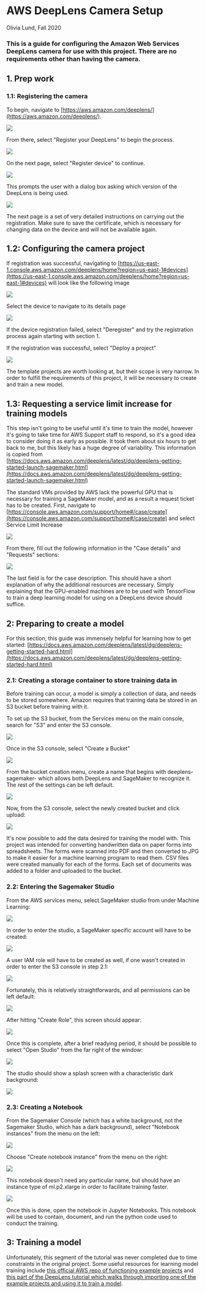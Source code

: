 # AWS DeepLens Camera Setup

Olivia Lund, Fall 2020

### This is a guide for configuring the Amazon Web Services DeepLens camera for use with this project. There are no requirements other than having the camera.



## 1. Prep work 

### 1.1: Registering the camera

To begin, navigate to [https://aws.amazon.com/deeplens/](https://aws.amazon.com/deeplens/).

![](./image/1.png)

From there, select "Register your DeepLens" to begin the process.

![](./image/2.png)

On the next page, select "Register device" to continue.

![](./image/3.png)

This prompts the user with a dialog box asking which version of the DeepLens is being used.

![](./image/4.png)

The next page is a set of very detailed instructions on carrying out the registration. Make sure to save the certificate, which is necessary for changing data on the device and will not be available again.


## 1.2: Configuring the camera project

If registration was successful, navigating to [https://us-east-1.console.aws.amazon.com/deeplens/home?region=us-east-1#devices](https://us-east-1.console.aws.amazon.com/deeplens/home?region=us-east-1#devices) will look like the following image

![](./image/5.png)

Select the device to navigate to its details page

![](./image/6.png)

If the device registration failed, select "Deregister" and try the registration process again starting with section 1. 

If the registration was successful, select "Deploy a project"

![](./image/7.png)

The template projects are worth looking at, but their scope is very narrow. In order to fulfill the requirements of this project, it will be necessary to create and train a new model. 


## 1.3: Requesting a service limit increase for training models

This step isn't going to be useful until it's time to train the model, however it's going to take time for AWS Support staff to respond, so it's a good idea to consider doing it as early as possible. It took them about six hours to get back to me, but this likely has a huge degree of variability. This information is copied from [https://docs.aws.amazon.com/deeplens/latest/dg/deeplens-getting-started-launch-sagemaker.html](https://docs.aws.amazon.com/deeplens/latest/dg/deeplens-getting-started-launch-sagemaker.html)

The standard VMs provided by AWS lack the powerful GPU that is necessary for training a SageMaker model, and as a result a request ticket has to be created. First, navigate to [https://console.aws.amazon.com/support/home#/case/create](https://console.aws.amazon.com/support/home#/case/create) and select Service Limit Increase

![](./image/19.png)

From there, fill out the following information in the "Case details" and "Requests" sections:

![](./image/20.png)

The last field is for the case description. This should have a short explanation of why the additional resources are necessary. Simply explaining that the GPU-enabled machines are to be used with TensorFlow to train a deep learning model for using on a DeepLens device should suffice. 



## 2: Preparing to create a model

For this section, this guide was immensely helpful for learning how to get started:
[https://docs.aws.amazon.com/deeplens/latest/dg/deeplens-getting-started-hard.html](https://docs.aws.amazon.com/deeplens/latest/dg/deeplens-getting-started-hard.html)


### 2.1: Creating a storage container to store training data in

Before training can occur, a model is simply a collection of data, and needs to be stored somewhere. Amazon requires that training data be stored in an S3 bucket before training with it.

To set up the S3 bucket, from the Services menu on the main console, search for "S3" and enter the S3 console. 

![](./image/8.png)

Once in the S3 console, select "Create a Bucket"

![](./image/9.png)

From the bucket creation menu, create a name that begins with deeplens-sagemaker- which allows both DeepLens and SageMaker to recognize it. The rest of the settings can be left default.

![](./image/10.png)

Now, from the S3 console, select the newly created bucket and click upload:

![](./image/11.png)

It's now possible to add the data desired for training the model with.
This project was intended for converting handwritten data on paper forms into spreadsheets. The forms were scanned into PDF and then converted to JPG to make it easier for a machine learning program to read them. CSV files were created manually for each of the forms. Each set of documents was added to a folder and uploaded to the bucket. 


### 2.2: Entering the Sagemaker Studio

From the AWS services menu, select SageMaker studio from under Machine Learning:

![](./image/12.png)

In order to enter the studio, a SageMaker specific account will have to be created:

![](./image/13.png)

A user IAM role will have to be created as well, if one wasn't created in order to enter the S3 console in step 2.1:

![](./image/14.png)

Fortunately, this is relatively straightforwards, and all permissions can be left default:

![](./image/15.png)

After hitting "Create Role", this screen should appear:

![](./image/16.png)

Once this is complete, after a brief readying period, it should be possible to select "Open Studio" from the far right of the window:

![](./image/17.png)

The studio should show a splash screen with a characteristic dark background:

![](./image/18.png)


### 2.3: Creating a Notebook

From the Sagemaker Console (which has a white background, not the Sagemaker Studio, which has a dark background), select "Notebook instances" from the menu on the left:

![](./image/21.png)

Choose "Create notebook instance" from the menu on the right:

![](./image/22.png)

This notebook doesn't need any particular name, but should have an instance type of ml.p2.xlarge in order to facilitate training faster.

![](./image/23.png)

Once this is done, open the notebook in Jupyter Notebooks. This notebook will be used to contain, document, and run the python code used to conduct the training. 



## 3: Training a model

Unfortunately, this segment of the tutorial was never completed due to time constraints in the original project. Some useful resources for learning model training include [this official AWS repo of functioning example projects](https://github.com/aws/amazon-sagemaker-examples) and [this part of the DeepLens tutorial which walks through importing one of the example projects and using it to train a model](https://docs.aws.amazon.com/deeplens/latest/dg/deeplens-getting-started-launch-sagemaker.html). 
